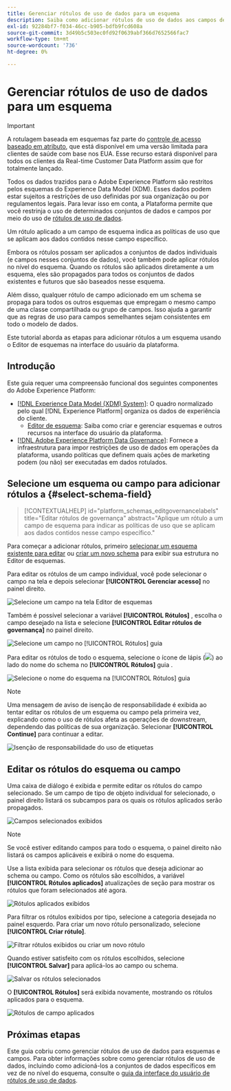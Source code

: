 ```yaml
---
title: Gerenciar rótulos de uso de dados para um esquema
description: Saiba como adicionar rótulos de uso de dados aos campos de esquema do Experience Data Model (XDM) na interface do usuário do Adobe Experience Platform.
exl-id: 92284bf7-f034-46cc-b905-bdfb9fcd608a
source-git-commit: 3d49b5c503ec0fd92f0639abf366d7652566fac7
workflow-type: tm+mt
source-wordcount: '736'
ht-degree: 0%

---
```


# Gerenciar rótulos de uso de dados para um esquema

>[!IMPORTANT]
>
>A rotulagem baseada em esquemas faz parte do [controle de acesso baseado em atributo](../../access-control/abac/overview.md), que está disponível em uma versão limitada para clientes de saúde com base nos EUA. Esse recurso estará disponível para todos os clientes da Real-time Customer Data Platform assim que for totalmente lançado.

Todos os dados trazidos para o Adobe Experience Platform são restritos pelos esquemas do Experience Data Model (XDM). Esses dados podem estar sujeitos a restrições de uso definidas por sua organização ou por regulamentos legais. Para levar isso em conta, a Plataforma permite que você restrinja o uso de determinados conjuntos de dados e campos por meio do uso de [rótulos de uso de dados](../../data-governance/labels/overview.md).

Um rótulo aplicado a um campo de esquema indica as políticas de uso que se aplicam aos dados contidos nesse campo específico.

Embora os rótulos possam ser aplicados a conjuntos de dados individuais (e campos nesses conjuntos de dados), você também pode aplicar rótulos no nível do esquema. Quando os rótulos são aplicados diretamente a um esquema, eles são propagados para todos os conjuntos de dados existentes e futuros que são baseados nesse esquema.

Além disso, qualquer rótulo de campo adicionado em um schema se propaga para todos os outros esquemas que empregam o mesmo campo de uma classe compartilhada ou grupo de campos. Isso ajuda a garantir que as regras de uso para campos semelhantes sejam consistentes em todo o modelo de dados.

Este tutorial aborda as etapas para adicionar rótulos a um esquema usando o Editor de esquemas na interface do usuário da plataforma.

## Introdução

Este guia requer uma compreensão funcional dos seguintes componentes do Adobe Experience Platform:

* [[!DNL Experience Data Model (XDM) System]](../home.md): O quadro normalizado pelo qual [!DNL Experience Platform] organiza os dados de experiência do cliente.
   * [Editor de esquema](../ui/overview.md): Saiba como criar e gerenciar esquemas e outros recursos na interface do usuário da plataforma.
* [[!DNL Adobe Experience Platform Data Governance]](../../data-governance/home.md): Fornece a infraestrutura para impor restrições de uso de dados em operações da plataforma, usando políticas que definem quais ações de marketing podem (ou não) ser executadas em dados rotulados.

## Selecione um esquema ou campo para adicionar rótulos a {#select-schema-field}

>[!CONTEXTUALHELP]
>id="platform_schemas_editgovernancelabels"
>title="Editar rótulos de governança"
>abstract="Aplique um rótulo a um campo de esquema para indicar as políticas de uso que se aplicam aos dados contidos nesse campo específico."

Para começar a adicionar rótulos, primeiro [selecionar um esquema existente para editar](../ui/resources/schemas.md#edit) ou [criar um novo schema](../ui/resources/schemas.md#create) para exibir sua estrutura no Editor de esquemas.

Para editar os rótulos de um campo individual, você pode selecionar o campo na tela e depois selecionar **[!UICONTROL Gerenciar acesso]** no painel direito.

![Selecione um campo na tela Editor de esquemas](../images/tutorials/labels/manage-access.png)

Também é possível selecionar a variável **[!UICONTROL Rótulos]** , escolha o campo desejado na lista e selecione **[!UICONTROL Editar rótulos de governança]** no painel direito.

![Selecione um campo no [!UICONTROL Rótulos] guia](../images/tutorials/labels/select-field-on-labels-tab.png)

Para editar os rótulos de todo o esquema, selecione o ícone de lápis (![](../images/tutorials/labels/pencil-icon.png)) ao lado do nome do schema no **[!UICONTROL Rótulos]** guia .

![Selecione o nome do esquema na [!UICONTROL Rótulos] guia](../images/tutorials/labels/select-schema-on-labels-tab.png)

>[!NOTE]
>
>Uma mensagem de aviso de isenção de responsabilidade é exibida ao tentar editar os rótulos de um esquema ou campo pela primeira vez, explicando como o uso de rótulos afeta as operações de downstream, dependendo das políticas de sua organização. Selecionar **[!UICONTROL Continue]** para continuar a editar.
>
>![Isenção de responsabilidade do uso de etiquetas](../images/tutorials/labels/disclaimer.png)

## Editar os rótulos do esquema ou campo

Uma caixa de diálogo é exibida e permite editar os rótulos do campo selecionado. Se um campo de tipo de objeto individual for selecionado, o painel direito listará os subcampos para os quais os rótulos aplicados serão propagados.

![Campos selecionados exibidos](../images/tutorials/labels/edit-labels.png)

>[!NOTE]
>
>Se você estiver editando campos para todo o esquema, o painel direito não listará os campos aplicáveis e exibirá o nome do esquema.

Use a lista exibida para selecionar os rótulos que deseja adicionar ao schema ou campo. Como os rótulos são escolhidos, a variável **[!UICONTROL Rótulos aplicados]** atualizações de seção para mostrar os rótulos que foram selecionados até agora.

![Rótulos aplicados exibidos](../images/tutorials/labels/applied-labels.png)

Para filtrar os rótulos exibidos por tipo, selecione a categoria desejada no painel esquerdo. Para criar um novo rótulo personalizado, selecione **[!UICONTROL Criar rótulo]**.

![Filtrar rótulos exibidos ou criar um novo rótulo](../images/tutorials/labels/filter-and-create-custom.png)

Quando estiver satisfeito com os rótulos escolhidos, selecione **[!UICONTROL Salvar]** para aplicá-los ao campo ou schema.

![Salvar os rótulos selecionados](../images/tutorials/labels/save-labels.png)

O **[!UICONTROL Rótulos]** será exibida novamente, mostrando os rótulos aplicados para o esquema.

![Rótulos de campo aplicados](../images/tutorials/labels/field-labels-added.png)

## Próximas etapas

Este guia cobriu como gerenciar rótulos de uso de dados para esquemas e campos. Para obter informações sobre como gerenciar rótulos de uso de dados, incluindo como adicioná-los a conjuntos de dados específicos em vez de no nível do esquema, consulte o [guia da interface do usuário de rótulos de uso de dados](../../data-governance/labels/user-guide.md).

